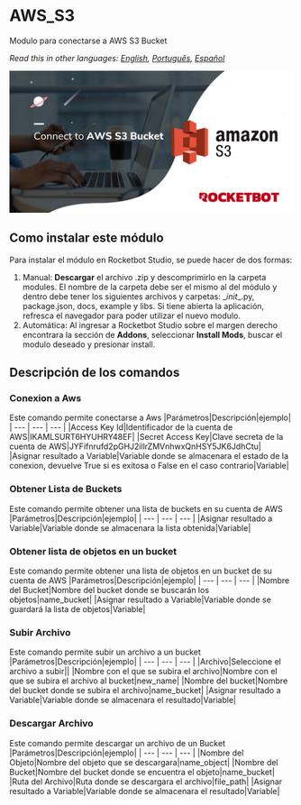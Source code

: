 # AWS_S3
  
Modulo para conectarse a AWS S3 Bucket  

*Read this in other languages: [English](Manual_AWS_S3.md), [Português](Manual_AWS_S3.pr.md), [Español](Manual_AWS_S3.es.md)*
  
![banner](imgs/Banner_AWS_S3.jpg)
## Como instalar este módulo
  
Para instalar el módulo en Rocketbot Studio, se puede hacer de dos formas:
1. Manual: __Descargar__ el archivo .zip y descomprimirlo en la carpeta modules. El nombre de la carpeta debe ser el mismo al del módulo y dentro debe tener los siguientes archivos y carpetas: \__init__.py, package.json, docs, example y libs. Si tiene abierta la aplicación, refresca el navegador para poder utilizar el nuevo modulo.
2. Automática: Al ingresar a Rocketbot Studio sobre el margen derecho encontrara la sección de **Addons**, seleccionar **Install Mods**, buscar el modulo deseado y presionar install.  


## Descripción de los comandos

### Conexion a Aws
  
Este comando permite conectarse a Aws
|Parámetros|Descripción|ejemplo|
| --- | --- | --- |
|Access Key Id|Identificador de la cuenta de AWS|IKAMLSURT6HYUHRY48EF|
|Secret Access Key|Clave secreta de la cuenta de AWS|JYFifnrufd2pGHJ2illrZMVnhwxQnHSY5JK6JdhCtu|
|Asignar resultado a Variable|Variable donde se almacenara el estado de la conexion, devuelve True si es exitosa o False en el caso contrario|Variable|

### Obtener Lista de Buckets
  
Este comando permite obtener una lista de buckets en su cuenta de AWS
|Parámetros|Descripción|ejemplo|
| --- | --- | --- |
|Asignar resultado a Variable|Variable donde se almacenara la lista obtenida|Variable|

### Obtener lista de objetos en un bucket
  
Este comando permite obtener una lista de objetos en un bucket de su cuenta de AWS
|Parámetros|Descripción|ejemplo|
| --- | --- | --- |
|Nombre del Bucket|Nombre del bucket donde se buscarán los objetos|name_bucket|
|Asignar resultado a Variable|Variable donde se guardará la lista de objetos|Variable|

### Subir Archivo
  
Este comando permite subir un archivo a un bucket
|Parámetros|Descripción|ejemplo|
| --- | --- | --- |
|Archivo|Seleccione el archivo a subir||
|Nombre con el que se subira el archivo|Nombre con el que se subira el archivo al bucket|new_name|
|Nombre del bucket|Nombre del bucket donde se subira el archivo|name_bucket|
|Asignar resultado a Variable|Variable donde se almacenara el resultado|Variable|

### Descargar Archivo
  
Este comando permite descargar un archivo de un Bucket
|Parámetros|Descripción|ejemplo|
| --- | --- | --- |
|Nombre del Objeto|Nombre del objeto que se descargara|name_object|
|Nombre del Bucket|Nombre del bucket donde se encuentra el objeto|name_bucket|
|Ruta del Archivo|Ruta donde se descargara el archivo|file_path|
|Asignar resultado a Variable|Variable donde se almacenara el resultado|Variable|
